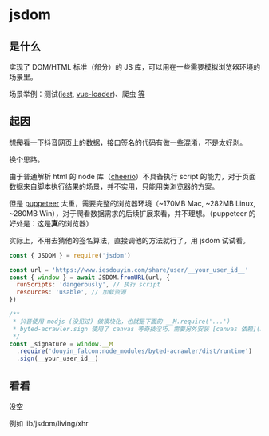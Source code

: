 # jsdom

## 是什么

实现了 DOM/HTML 标准（部分）的 JS 库，可以用在一些需要模拟浏览器环境的场景里。

场景举例：测试([jest](https://jestjs.io/docs/en/configuration#testenvironment-string), [vue-loader](https://github.com/vuejs/vue-loader/blob/master/test/utils.js#L95))、爬虫 [等](https://github.com/fabricjs/fabric.js)


## 起因

想~~爬~~看一下抖音网页上的数据，接口签名的代码有做一些混淆，不是太好剥。

换个思路。

由于普通解析 html 的 node 库（[cheerio](https://github.com/cheeriojs/cheerio)）不具备执行 script 的能力，对于页面数据来自脚本执行结果的场景，并不实用，只能用类浏览器的方案。

但是 [puppeteer](https://github.com/puppeteer/puppeteer) 太重，需要完整的浏览器环境（~170MB Mac, ~282MB Linux, ~280MB Win），对于~~爬~~看数据需求的后续扩展来看，并不理想。（puppeteer 的好处是：这是**真**的浏览器）

实际上，不用去猜他的签名算法，直接调他的方法就行了，用 jsdom 试试看。

```js
const { JSDOM } = require('jsdom')

const url = 'https://www.iesdouyin.com/share/user/__your_user_id__'
const { window } = await JSDOM.fromURL(url, {
  runScripts: 'dangerously', // 执行 script
  resources: 'usable', // 加载资源
})

/**
 * 抖音使用 modjs (没见过) 做模块化，也就是下面的 __M.require('...')
 * byted-acrawler.sign 使用了 canvas 等奇技淫巧，需要另外安装 [canvas 依赖](https://github.com/Automattic/node-canvas)
 */
const _signature = window.__M
  .require('douyin_falcon:node_modules/byted-acrawler/dist/runtime')
  .sign(__your_user_id__)
```


## 看看

没空

例如 lib/jsdom/living/xhr
